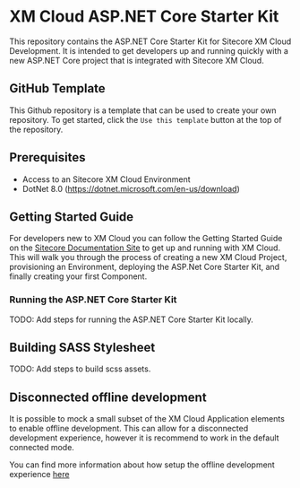 # XM Cloud ASP.NET Core Starter Kit
This repository contains the ASP.NET Core Starter Kit for Sitecore XM Cloud Development. It is intended to get developers up and running quickly with a new ASP.NET Core project that is integrated with Sitecore XM Cloud.

## GitHub Template
This Github repository is a template that can be used to create your own repository. To get started, click the `Use this template` button at the top of the repository. 

## Prerequisites
- Access to an Sitecore XM Cloud Environment
- DotNet 8.0 (https://dotnet.microsoft.com/en-us/download)

## Getting Started Guide
For developers new to XM Cloud you can follow the Getting Started Guide on the [Sitecore Documentation Site](https://doc.sitecore.com/xmc) to get up and running with XM Cloud. This will walk you through the process of creating a new XM Cloud Project, provisioning an Environment, deploying the ASP.Net Core Starter Kit, and finally creating your first Component.

### Running the ASP.NET Core Starter Kit
TODO: Add steps for running the ASP.NET Core Starter Kit locally.

## Building SASS Stylesheet
TODO: Add steps to build scss assets.

## Disconnected offline development
It is possible to mock a small subset of the XM Cloud Application elements to enable offline development. This can allow for a disconnected development experience, however it is recommend to work in the default connected mode.

You can find more information about how setup the offline development experience [here](./local-containers/README.md)